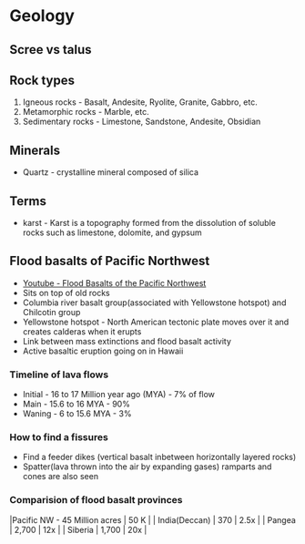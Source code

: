 # Geology

## Scree vs talus

## Rock types

1) Igneous rocks - Basalt, Andesite, Ryolite, Granite, Gabbro, etc.
2) Metamorphic rocks - Marble, etc.
3) Sedimentary rocks - Limestone, Sandstone, Andesite, Obsidian

## Minerals

- Quartz - crystalline mineral composed of silica

## Terms

- karst - Karst is a topography formed from the dissolution of soluble rocks such as limestone, dolomite, and gypsum

## Flood basalts of Pacific Northwest

- [Youtube - Flood Basalts of the Pacific Northwest](https://www.youtube.com/watch?v=VQhjkemEyUo)
- Sits on top of old rocks
- Columbia river basalt group(associated with Yellowstone hotspot) and Chilcotin group
- Yellowstone hotspot - North American tectonic plate moves over it and creates calderas when it erupts
- Link between mass extinctions and flood basalt activity
- Active basaltic eruption going on in Hawaii

### Timeline of lava flows

- Initial - 16 to 17 Million year ago (MYA) - 7% of flow
- Main - 15.6 to 16 MYA - 90%
- Waning - 6 to 15.6 MYA - 3%

### How to find a fissures

- Find a feeder dikes (vertical basalt inbetween horizontally layered rocks)
- Spatter(lava thrown into the air by expanding gases) ramparts and cones are also seen

### Comparision of flood basalt provinces

|Pacific NW - 45 Million acres | 50 K |
| India(Deccan) | 370 | 2.5x |
| Pangea | 2,700 | 12x |
| Siberia | 1,700 | 20x |
